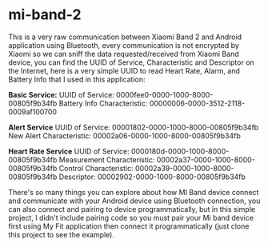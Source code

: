 # mi-band-2
This is a very raw communication between Xiaomi Band 2 and Android application using Bluetooth, every communication is not encrypted by Xiaomi so we can sniff the data requested/received from Xiaomi Band device, you can find the UUID of Service, Characteristic and Descriptor on the Internet, here is a very simple UUID to read Heart Rate, Alarm, and Battery Info that I used in this application:

**Basic Service:** 
UUID of Service: 0000fee0-0000-1000-8000-00805f9b34fb
Battery Info Characteristic: 00000006-0000-3512-2118-0009af100700

**Alert Service** 
UUID of Service: 00001802-0000-1000-8000-00805f9b34fb
New Alert Characteristic: 00002a06-0000-1000-8000-00805f9b34fb
 
**Heart Rate Service**
UUID of Service: 0000180d-0000-1000-8000-00805f9b34fb
Measurement Characteristic: 00002a37-0000-1000-8000-00805f9b34fb
Control Characteristic: 00002a39-0000-1000-8000-00805f9b34fb
Descriptor: 00002902-0000-1000-8000-00805f9b34fb

There's so many things you can explore about how MI Band device connect and communicate with your Android device using Bluetooth connection, you can also connect and pairing to device programmatically, but in this simple project, I didn't include pairing code so you must pair your Mi band device first using My Fit application then connect it programmatically (just clone this project to see the example).
